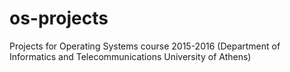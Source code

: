 # os-projects
Projects for Operating Systems course 2015-2016 (Department of Informatics and Telecommunications University of Athens)
